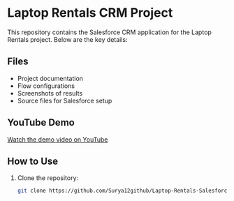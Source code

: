 # Laptop Rentals CRM Project

This repository contains the Salesforce CRM application for the Laptop Rentals project. Below are the key details:

## Files
- Project documentation
- Flow configurations
- Screenshots of results
- Source files for Salesforce setup

## YouTube Demo
[Watch the demo video on YouTube](https://youtu.be/your-video-id)

## How to Use
1. Clone the repository:
   ```bash
   git clone https://github.com/Surya12github/Laptop-Rentals-Salesforce.git
